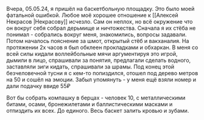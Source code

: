 Вчера, 05.05.24, я пришёл на баскетбольную площадку. Это было моей фатальной ошибкой. Любое моё хорошее отношение к [[Алексей Некрасов |Некрасову]] исчезло. Сам он неплох, но всё окружение что он вокруг себя собрал дерьмище и ничтожества. Сначала я их стёба не понимал - собрались вокруг меня, знакомились, вопросы задавали. Потом началось пояснение за шмот, открытый стёб и вакханалия. На протяжении 2х часов я был обклеен прокладками и обхаркан. В меня со всей силы кидали  воллейбольные мячи аргументируя это игрой, дымили в лицо, спрашивали за понятия, предлагали сделать водного, заставляли зиги кидать, спрашивали за шрамы. Под конец этой безчеловечной тусни я с кем-то попиздился, отошел под дерево метров на 50 и сошёл на эмоции. Забыл упомянуть - у меня ещё взяли номер и дали подачку ввиде 55₽

Вот бы собрать компашку в берцах - человек 10, с металлическими битами, осами, бронежилетами и баллистическими масками и отпиздить их всех. До единого. Весь баскет залить кровью и зубами.